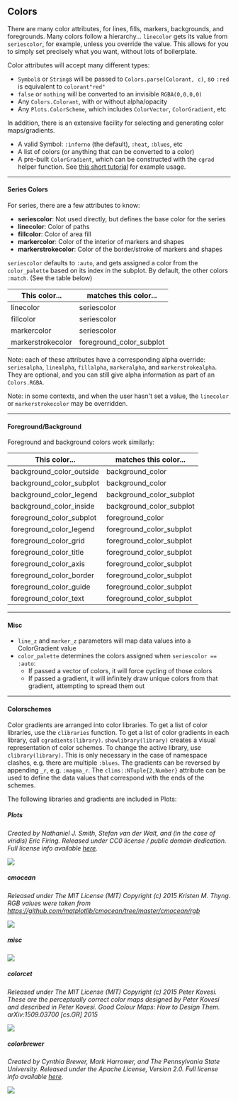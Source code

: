 
## Colors

There are many color attributes, for lines, fills, markers, backgrounds, and foregrounds.  Many colors follow a hierarchy... `linecolor` gets its value from `seriescolor`, for example, unless you override the value.  This allows for you to simply set precisely what you want, without lots of boilerplate.

Color attributes will accept many different types:

- `Symbol`s or `String`s will be passed to `Colors.parse(Colorant, c)`, so `:red` is equivalent to `colorant"red"`
- `false` or `nothing` will be converted to an invisible `RGBA(0,0,0,0)`
- Any `Colors.Colorant`, with or without alpha/opacity
- Any `Plots.ColorScheme`, which includes `ColorVector`, `ColorGradient`, etc

In addition, there is an extensive facility for selecting and generating color maps/gradients.

- A valid Symbol: `:inferno` (the default), `:heat`, `:blues`, etc
- A list of colors (or anything that can be converted to a color)
- A pre-built `ColorGradient`, which can be constructed with the `cgrad` helper function.  See [this short tutorial](https://github.com/tbreloff/ExamplePlots.jl/blob/master/notebooks/cgrad.ipynb) for example usage.

---

#### Series Colors

For series, there are a few attributes to know:

- **seriescolor**: Not used directly, but defines the base color for the series
- **linecolor**: Color of paths
- **fillcolor**: Color of area fill
- **markercolor**: Color of the interior of markers and shapes
- **markerstrokecolor**: Color of the border/stroke of markers and shapes

`seriescolor` defaults to `:auto`, and gets assigned a color from the `color_palette` based on its index in the subplot.  By default, the other colors `:match`.  (See the table below)

This color... | matches this color...
--- | ---
linecolor | seriescolor
fillcolor | seriescolor
markercolor | seriescolor
markerstrokecolor | foreground_color_subplot

Note: each of these attributes have a corresponding alpha override: `seriesalpha`, `linealpha`, `fillalpha`, `markeralpha`, and `markerstrokealpha`.  They are optional, and you can still give alpha information as part of an `Colors.RGBA`.

Note: in some contexts, and when the user hasn't set a value, the `linecolor` or `markerstrokecolor` may be overridden.

---

#### Foreground/Background

Foreground and background colors work similarly:


This color... | matches this color...
--- | ---
background_color_outside | background_color
background_color_subplot | background_color
background_color_legend  | background_color_subplot
background_color_inside  | background_color_subplot
foreground_color_subplot | foreground_color
foreground_color_legend  | foreground_color_subplot
foreground_color_grid    | foreground_color_subplot
foreground_color_title   | foreground_color_subplot
foreground_color_axis    | foreground_color_subplot
foreground_color_border  | foreground_color_subplot
foreground_color_guide   | foreground_color_subplot
foreground_color_text    | foreground_color_subplot


---

#### Misc

- `line_z` and `marker_z` parameters will map data values into a ColorGradient value
- `color_palette` determines the colors assigned when `seriescolor == :auto`:
    - If passed a vector of colors, it will force cycling of those colors
    - If passed a gradient, it will infinitely draw unique colors from that gradient, attempting to spread them out

---

#### Colorschemes
Color gradients are arranged into color libraries. To get a list of color libraries, use the `clibraries` function. To get a list of color gradients in each library, call `cgradients(library)`. `showlibrary(library)` creates a visual representation of color schemes. To change the active library, use `clibrary(library)`. This is only necessary in the case of namespace clashes, e.g. there are multiple `:blues`. The gradients can be reversed by appending `_r`, e.g. `:magma_r`. The `clims::NTuple{2,Number}` attribute can be used to define the data values that correspond with the ends of the schemes.

The following libraries and gradients are included in Plots:

##### Plots
*Created by Nathaniel J. Smith, Stefan van der Walt, and (in the case of viridis) Eric Firing. Released under CC0 license / public domain dedication. Full license info available [here](https://github.com/JuliaPlots/PlotUtils.jl/blob/master/LICENSE.md#matplotlib).*

![](examples/img/colorschemes/Plots.png)

##### cmocean
*Released under The MIT License (MIT) Copyright (c) 2015 Kristen M. Thyng. RGB values were taken from https://github.com/matplotlib/cmocean/tree/master/cmocean/rgb*

![](examples/img/colorschemes/cmocean.png)

##### misc
![](examples/img/colorschemes/misc.png)

##### colorcet
*Released under The MIT License (MIT) Copyright (c) 2015 Peter Kovesi. These are the perceptually correct color maps designed by Peter Kovesi and described in Peter Kovesi. Good Colour Maps: How to Design Them. arXiv:1509.03700 [cs.GR] 2015*

![](examples/img/colorschemes/colorcet.png)

##### colorbrewer
*Created by Cynthia Brewer, Mark Harrower, and The Pennsylvania State University. Released under the Apache License, Version 2.0. Full license info available [here](https://github.com/JuliaPlots/PlotUtils.jl/blob/master/LICENSE.md#colorbrewer).*

![](examples/img/colorschemes/colorbrewer.png)
